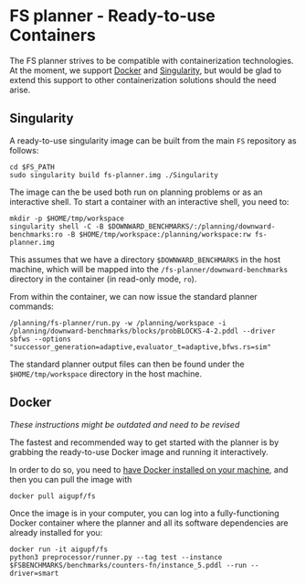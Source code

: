 
FS planner - Ready-to-use Containers
====================================

The FS planner strives to be compatible with containerization technologies.
At the moment, we support [Docker](https://www.docker.com/) and [Singularity](singularity.lbl.gov/),
but would be glad to extend this support to other containerization solutions should the need arise.


## Singularity

A ready-to-use singularity image can be built from the main `FS` repository as follows:

```
cd $FS_PATH
sudo singularity build fs-planner.img ./Singularity
```

The image can the be used both run on planning problems or as an interactive shell.
To start a container with an interactive shell, you need to:

```
mkdir -p $HOME/tmp/workspace
singularity shell -C -B $DOWNWARD_BENCHMARKS/:/planning/downward-benchmarks:ro -B $HOME/tmp/workspace:/planning/workspace:rw fs-planner.img
```

This assumes that we have a directory `$DOWNWARD_BENCHMARKS` in the host machine,
which will be mapped into the `/fs-planner/downward-benchmarks` directory in the container
(in read-only mode, `ro`).

From within the container, we can now issue the standard planner commands:

```
/planning/fs-planner/run.py -w /planning/workspace -i /planning/downward-benchmarks/blocks/probBLOCKS-4-2.pddl --driver sbfws --options "successor_generation=adaptive,evaluator_t=adaptive,bfws.rs=sim"
```

The standard planner output files can then be found under the `$HOME/tmp/workspace` directory in the host machine.


## Docker
_*These instructions might be outdated and need to be revised*_

The fastest and recommended way to get started with the planner is by grabbing the ready-to-use Docker image and running it interactively.

In order to do so, you need to [have Docker installed on your machine](https://docs.docker.com/engine/installation),
and then you can pull the image with

```shell
docker pull aigupf/fs
```

Once the image is in your computer, you can log into a fully-functioning Docker container where the planner
and all its software dependencies are already installed for you:


```shell
docker run -it aigupf/fs
python3 preprocessor/runner.py --tag test --instance $FSBENCHMARKS/benchmarks/counters-fn/instance_5.pddl --run --driver=smart
```
